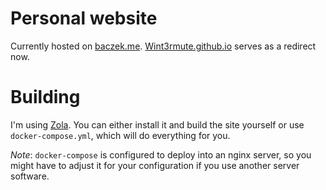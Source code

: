 # Personal website

Currently hosted on [baczek.me](https://baczek.me).
[Wint3rmute.github.io](https://wint3rmute.github.io) serves as a redirect now.

# Building

I'm using [Zola](https://www.getzola.org/). You can either install it and build the site
yourself or use `docker-compose.yml`, which will do everything for you.

*Note*: `docker-compose` is configured to deploy into an nginx server, so you might have to adjust
it for your configuration if you use another server software.

